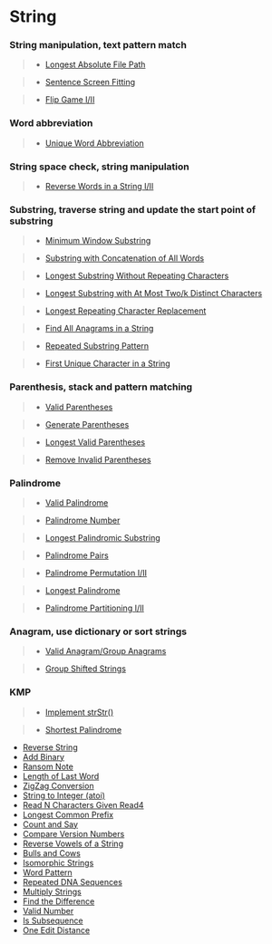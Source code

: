 # String

### String manipulation, text pattern match

> * [Longest Absolute File Path](longest_absolute_file_path.md)

> * [Sentence Screen Fitting](sentence_screen_fitting.md)

> * [Flip Game I/II](flip_game.md)

### Word abbreviation

> * [Unique Word Abbreviation](unique_word_abbreviation.md)

### String space check, string manipulation

> * [Reverse Words in a String I/II](reverse_words_in_a_string.md)

### Substring, traverse string and update the start point of substring

> * [Minimum Window Substring](minimum_window_substring.md)

> * [Substring with Concatenation of All Words](substring_with_concatenation_of_all_words.md)

> * [Longest Substring Without Repeating Characters](longest_substring_without_repeating_characters.md)

> * [Longest Substring with At Most Two/k Distinct Characters](longest_substring_with_at_most_two_distinct_Characters.md)

> * [Longest Repeating Character Replacement](longest_repeating_character_replacement.md)

> * [Find All Anagrams in a String](find_all_anagrams_in_a_string.md)

> * [Repeated Substring Pattern](repeated_substring-pattern.md)

> * [First Unique Character in a String](first_unique_character_in_a_string.md)

### Parenthesis, stack and pattern matching

> * [Valid Parentheses](valid_parentheses.md)

> * [Generate Parentheses](generate_parentheses.md)

> * [Longest Valid Parentheses](longest_valid_parentheses.md)

> * [Remove Invalid Parentheses](remove_invalid_parentheses.md)

### Palindrome

> * [Valid Palindrome](valid_palindrome.md)

> * [Palindrome Number](palindrome_number.md)

> * [Longest Palindromic Substring](longest_palindromic_substring.md)

> * [Palindrome Pairs](palindrome_pairs.md)

> * [Palindrome Permutation I/II](palindrome_permutation.md)

> * [Longest Palindrome](longest_palindrome.md)

> * [Palindrome Partitioning I/II](palindrome_partitioning.md)

### Anagram, use dictionary or sort strings

> * [Valid Anagram/Group Anagrams](valid_anagram.md)

> * [Group Shifted Strings](group_shifted_strings.md)

### KMP

> * [Implement strStr()](implement_strstr.md)

> * [Shortest Palindrome](shortest_palindrome.md)

 * [Reverse String](reverse_string.md)
 * [Add Binary](add_binary.md)
 * [Ransom Note](ransom_note.md)
 * [Length of Last Word](length_of_last_word.md)
 * [ZigZag Conversion](zigzag_conversion.md)
 * [String to Integer (atoi)](string_to_integer.md)
 * [Read N Characters Given Read4](read_n_characters_given_read4.md)
 * [Longest Common Prefix](longest_common_prefix.md)
 * [Count and Say](count_and_say.md)
 * [Compare Version Numbers](compare_version_numbers.md)
 * [Reverse Vowels of a String](reverse_vowels_of_a_string.md)
 * [Bulls and Cows](bulls_and_cows.md)
 * [Isomorphic Strings](isomorphic_strings.md)
 * [Word Pattern](word_pattern.md)
 * [Repeated DNA Sequences](repeated_dna_sequences.md)
 * [Multiply Strings](multiply_strings.md)
 * [Find the Difference](find_the_difference.md)
 * [Valid Number](valid_number.md)
 * [Is Subsequence](is_subsequence.md)
 * [One Edit Distance](one_edit_distance.md)
